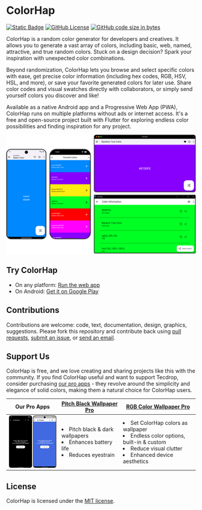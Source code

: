 # ColorHap

[![Static Badge](https://img.shields.io/badge/-installable-5A0FC8?logo=pwa)](https://colorhap.tecdrop.com/)
[![GitHub License](https://img.shields.io/github/license/tecdrop/color_hap)](LICENSE)
[![GitHub code size in bytes](https://img.shields.io/github/languages/code-size/tecdrop/color_hap)](https://github.com/tecdrop/color_hap)

ColorHap is a random color generator for developers and creatives. It allows you to generate a vast array of colors, including basic, web, named, attractive, and true random colors. Stuck on a design decision? Spark your inspiration with unexpected color combinations.

Beyond randomization, ColorHap lets you browse and select specific colors with ease, get precise color information (including hex codes, RGB, HSV, HSL, and more), or save your favorite generated colors for later use. Share color codes and visual swatches directly with collaborators, or simply send yourself colors you discover and like!

Available as a native Android app and a Progressive Web App (PWA), ColorHap runs on multiple platforms without ads or internet access. It's a free and open-source project built with Flutter for exploring endless color possibilities and finding inspiration for any project.

![ColorHap running on various platforms](/repo-assets/colorhap-screenshots-on-various-platforms.png)

## Try ColorHap

* On any platform: [Run the web app](https://colorhap.tecdrop.com/)
* On Android: [Get it on Google Play](https://play.google.com/store/apps/details?id=com.tecdrop.colorhap&referrer=utm_source%3Dgithub%26utm_medium%3Dbutton%26utm_content%3Dgithub-repo-readme)

## Contributions

Contributions are welcome: code, text, documentation, design, graphics, suggestions. Please fork this repository and contribute back using [pull requests](https://github.com/tecdrop/color_hap/pulls), [submit an issue](https://github.com/tecdrop/color_hap/issues), or [send an email](https://www.tecdrop.com/support/).

## Support Us

ColorHap is free, and we love creating and sharing projects like this with the community. If you find ColorHap useful and want to support Tecdrop, consider purchasing [our pro apps](https://www.tecdrop.com/apps/pro/) - they revolve around the simplicity and elegance of solid colors, making them a natural choice for ColorHap users.

| Our Pro Apps | [Pitch Black Wallpaper Pro](https://www.tecdrop.com/pitchblackwallpaperpro/) | [RGB Color Wallpaper Pro](https://www.tecdrop.com/rgbcolorwallpaperpro/) |
| ------------ | ------------------------- | --- |
| <img width="200" src="/repo-assets/tecdrop-pro-apps.png" alt="Tecdrop Pro Apps" /> | <li>Pitch black & dark wallpapers</li><li>Enhances battery life</li><li>Reduces eyestrain</li> | <li>Set ColorHap colors as wallpaper</li><li>Endless color options, built-in & custom</li><li>Reduce visual clutter</li><li>Enhanced device aesthetics</li> |

## License

ColorHap is licensed under the [MIT license](LICENSE).
